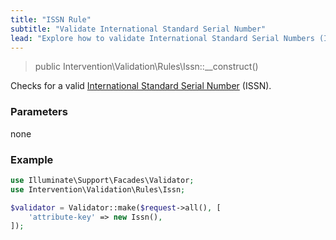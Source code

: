 ```yaml
---
title: "ISSN Rule"
subtitle: "Validate International Standard Serial Number"
lead: "Explore how to validate International Standard Serial Numbers (ISSN) with the additional validation rules of Intervention Validation for your Laravel application."
---
```


> public Intervention\Validation\Rules\Issn::__construct()

Checks for a valid [International Standard Serial Number](https://en.wikipedia.org/wiki/International_Standard_Serial_Number) (ISSN).

### Parameters

none

### Example

```php
use Illuminate\Support\Facades\Validator;
use Intervention\Validation\Rules\Issn;

$validator = Validator::make($request->all(), [
    'attribute-key' => new Issn(),
]);
```


